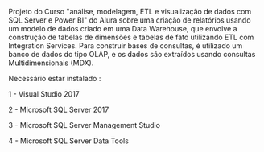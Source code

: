 Projeto do Curso "análise, modelagem, ETL e visualização de dados com SQL Server e Power BI" do Alura sobre uma criação de relatórios usando um modelo de dados criado em uma Data Warehouse, que envolve a construção de tabelas de dimensões e tabelas de fato utilizando ETL com Integration Services. Para construir bases de consultas, é utilizado um banco de dados do tipo OLAP, e os dados são extraídos usando consultas Multidimensionais (MDX).





Necessário estar instalado :

1 - Visual Studio 2017

2 - Microsoft SQL Server 2017

3 - Microsoft SQL Server Management Studio

4 - Microsoft SQL Server Data Tools
